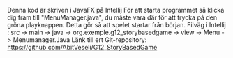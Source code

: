 Denna kod är skriven i JavaFX på Intellij
För att starta programmet så klicka dig fram till "MenuManager.java", du måste vara där för att trycka på den gröna playknappen. Detta gör så att spelet startar från början.
Filväg i Intellij : src -> main -> java -> org.exemple.g12_storybasedgame -> view -> Menu -> Menumanager.Java
Länk till ert Git-repository: https://github.com/AbitVeseli/G12_StoryBasedGame
